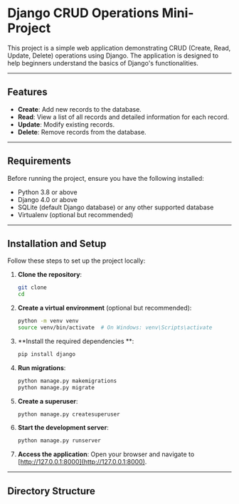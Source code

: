 # Django CRUD Operations Mini-Project

This project is a simple web application demonstrating CRUD (Create, Read, Update, Delete) operations using Django. The application is designed to help beginners understand the basics of Django's functionalities.

---

## Features

- **Create**: Add new records to the database.
- **Read**: View a list of all records and detailed information for each record.
- **Update**: Modify existing records.
- **Delete**: Remove records from the database.

---

## Requirements

Before running the project, ensure you have the following installed:

- Python 3.8 or above
- Django 4.0 or above
- SQLite (default Django database) or any other supported database
- Virtualenv (optional but recommended)

---

## Installation and Setup

Follow these steps to set up the project locally:

1. **Clone the repository**:
    ```bash
    git clone 
    cd 
    ```

2. **Create a virtual environment** (optional but recommended):
    ```bash
    python -m venv venv
    source venv/bin/activate  # On Windows: venv\Scripts\activate
    ```

3. **Install the required dependencies **:
    ```bash
   pip install django
    ```

4. **Run migrations**:
    ```bash
    python manage.py makemigrations
    python manage.py migrate
    ```

5. **Create a superuser**:
    ```bash
    python manage.py createsuperuser
    ```

6. **Start the development server**:
    ```bash
    python manage.py runserver
    ```

7. **Access the application**:
    Open your browser and navigate to [http://127.0.0.1:8000](http://127.0.0.1:8000).

---

## Directory Structure

